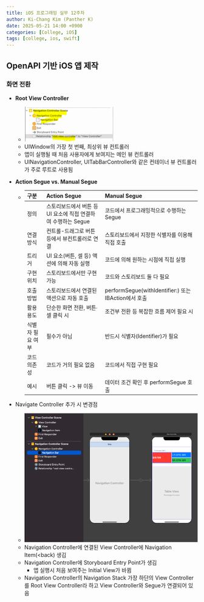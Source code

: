 ```yaml
---
title: iOS 프로그래밍 실무 12주차
author: Ki-Chang Kim (Panther K)
date: 2025-05-21 14:00 +0900
categories: [College, iOS]
tags: [college, ios, swift]
---
```


## OpenAPI 기반 iOS 앱 제작

### 화면 전환

- **Root View Controller**
  - ![](/assets/img/post/25-05-21/1.png)
  - UIWindow의 가장 첫 번째, 최상위 뷰 컨트롤러
  - 앱이 실행될 때 처음 사용자에게 보여지는 메인 뷰 컨트롤러
  - UINavigationController, UITabBarController와 같은 컨테이너 뷰 컨트롤러가 주로 루트로 사용됨
 
- **Action Segue vs. Manual Segue**
  - | 구분            | Action Segue                               | Manual Segue                               |
    |----------------|--------------------------------------------|--------------------------------------------|
    | 정의           | 스토리보드에서 버튼 등 UI 요소에 직접 연결하여 수행하는 Segue | 코드에서 프로그래밍적으로 수행하는 Segue     |
    | 연결 방식      | 컨트롤-드래그로 버튼 등에서 뷰컨트롤러로 연결 | 스토리보드에서 지정한 식별자를 이용해 직접 호출 |
    | 트리거         | UI 요소(버튼, 셀 등) 액션에 의해 자동 실행   | 코드에 의해 원하는 시점에 직접 실행         |
    | 구현 위치      | 스토리보드에서만 구현 가능                  | 코드와 스토리보드 둘 다 필요                |
    | 호출 방법      | 스토리보드에서 연결된 액션으로 자동 호출    | performSegue(withIdentifier:) 또는 IBAction에서 호출 |
    | 활용 용도      | 단순한 화면 전환, 버튼∙셀 클릭 시           | 조건부 전환 등 복잡한 흐름 제어 필요 시     |
    | 식별자 필요 여부 | 필수가 아님                                | 반드시 식별자(Identifier)가 필요           |
    | 코드 의존성    | 코드가 거의 필요 없음                       | 코드에서 직접 구현 필요                     |
    | 예시           | 버튼 클릭 -> 뷰 이동                        | 데이터 조건 확인 후 performSegue 호출      |

- Navigate Controller 추가 시 변경점
  - ![](/assets/img/post/25-05-21/2.png)
  - Navigation Controller에 연결된 View Controller에 Navigation Item(<back) 생김
  - Navigation Controller에 Storyboard Entry Point가 생김
    - 앱 실행시 처음 보여주는 Initial View가 바뀜
  - Navigation Controller의 Navigation Stack 가장 하단의 View Controller를 Root View Controller라 하고 View Controller와 Segue가 연결되어 있음
 

